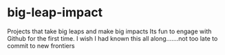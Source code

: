 # big-leap-impact
Projects that take big leaps and make big impacts
Its fun to engage with Github for the first time. I wish I had known this all along.......not too late to commit to new frontiers
